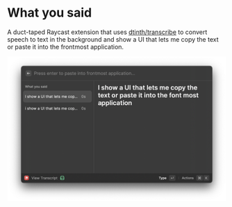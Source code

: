 # What you said

A duct-taped Raycast extension that uses [dtinth/transcribe](https://github.com/dtinth/transcribe) to convert speech to text in the background and show a UI that lets me copy the text or paste it into the frontmost application.

![Screenshot](screenshot.png)
